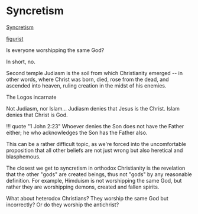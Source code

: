 # Syncretism

[Syncretism](https://en.m.wikipedia.org/wiki/Religious_syncretism)

[figurist](https://en.m.wikipedia.org/wiki/Figurism)



Is everyone worshipping the same God?

In short, no.

Second temple Judiasm is the soil from which Christianity emerged -- in other words, where Christ was born, died, rose from the dead, and ascended into heaven, ruling creation in the midst of his enemies.

The Logos incarnate

Not Judiasm, nor Islam...
Judiasm denies that Jesus is the Christ.
Islam denies that Christ is God.



!!! quote "1 John 2:23"
    Whoever denies the Son does not have the Father either; he who acknowledges the Son has the Father also.



This can be a rather difficult topic, as we're forced into the uncomfortable proposition that all other beliefs are not just wrong but also heretical and blasphemous.


The closest we get to syncretism in orthodox Christianity is the revelation that the other "gods" are created beings, thus not "gods" by any reasonable definition.
For example, Himduism is not worshipping the same God, but rather they are worshipping demons, created and fallen spirits.

What about heterodox Christians?
They worship the same God but incorrectly?
Or do they worship the antichrist?














